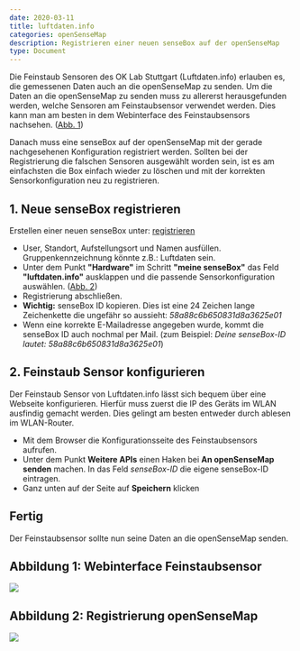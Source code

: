 ```yaml
---
date: 2020-03-11
title: luftdaten.info
categories: openSenseMap
description: Registrieren einer neuen senseBox auf der openSenseMap
type: Document
---
```


Die Feinstaub Sensoren des OK Lab Stuttgart (Luftdaten.info) erlauben es, die gemessenen Daten auch an die openSenseMap zu senden. Um die Daten an die openSenseMap zu senden muss zu allererst herausgefunden werden, welche Sensoren am Feinstaubsensor verwendet werden. Dies kann man am besten in dem Webinterface des Feinstaubsensors nachsehen. ([Abb. 1](#abbildung-1-webinterface-feinstaubsensor))

Danach muss eine senseBox auf der openSenseMap mit der gerade nachgesehenen Konfiguration registriert werden.
Sollten bei der Registrierung die falschen Sensoren ausgewählt worden sein, ist es am einfachsten die Box einfach wieder zu löschen und mit der korrekten Sensorkonfiguration neu zu registrieren.

## 1. Neue senseBox registrieren
Erstellen einer neuen senseBox unter: [registrieren](https://opensensemap.org/register)
- User, Standort, Aufstellungsort und Namen ausfüllen. Gruppenkennzeichnung könnte z.B.: Luftdaten sein.
- Unter dem Punkt **"Hardware"** im Schritt **"meine senseBox"** das Feld **"luftdaten.info"** ausklappen und die passende Sensorkonfiguration auswählen. ([Abb. 2](#abbildung-2-registrierung-opensensemap))
- Registrierung abschließen.
- **Wichtig:** senseBox ID kopieren. Dies ist eine 24 Zeichen lange Zeichenkette die ungefähr so aussieht: *58a88c6b650831d8a3625e01*
- Wenn eine korrekte E-Mailadresse angegeben wurde, kommt die senseBox ID auch nochmal per Mail. (zum Beispiel: *Deine senseBox-ID lautet: 58a88c6b650831d8a3625e01*)

## 2. Feinstaub Sensor konfigurieren
Der Feinstaub Sensor von Luftdaten.info lässt sich bequem über eine Webseite konfigurieren. Hierfür muss zuerst die IP des Geräts im WLAN ausfindig gemacht werden. Dies gelingt am besten entweder durch ablesen im WLAN-Router.

- Mit dem Browser die Konfigurationsseite des Feinstaubsensors aufrufen.
- Unter dem Punkt **Weitere APIs** einen Haken bei **An openSenseMap senden** machen. In das Feld *senseBox-ID* die eigene senseBox-ID eintragen.
- Ganz unten auf der Seite auf **Speichern** klicken

## Fertig
Der Feinstaubsensor sollte nun seine Daten an die openSenseMap senden.

## Abbildung 1: Webinterface Feinstaubsensor
<img src="https://github.com/sensebox/resources/raw/master/images/luftdaten/02_Sensor_Konfiguration.png"/>

## Abbildung 2: Registrierung openSenseMap
<img src="https://github.com/sensebox/resources/raw/master/images/luftdaten/01_openSenseMap_Konfiguration.png"/>
